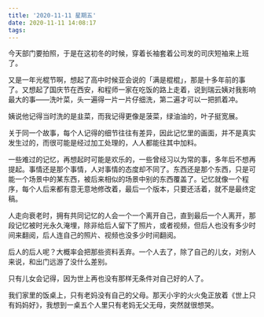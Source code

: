 ```yaml
---
title: '2020-11-11 星期五'
date: 2020-11-11 14:08:17
tags:
---
```


今天部门要拍照，于是在这初冬的时候，穿着长袖套着公司发的司庆短袖来上班了。

又是一年光棍节啊，想起了高中时候亚会说的「满是棍棍」，那是十多年前的事了。又想起了国庆节在西安，和程师一家在吃饭的路上走着，说到瑞云姨对我影响最大的事——洗叶菜，头一遍得一片一片仔细洗，第二遍才可以一把抓着冲。

姨说他记得当时洗的是韭菜，而我记得更像是菠菜，绿油油的，叶子挺宽展。

关于同一个故事，每个人记得的细节往往有差异，因此记忆里的画面，并不是真实发生过的，而很可能是经过加工处理的，人人都能往其中加料。

一些难过的记忆，再想起时可能是欢乐的，一些曾经习以为常的事，多年后不想再提起。事情还是那个事情，人对事情的态度却不同了。东西还是那个东西，只是可能一个场景中的某东西，被后来相似的场景中别的东西覆盖了。记忆就像一个程序，每个人后来都有意无意地修改着，最后一个版本，只要还活着，就不是最终定稿。

人走向衰老时，拥有共同记忆的人会一个一个离开自己，直到最后一个人离开，那段记忆被时光永久淹埋，除非给后人留下了照片，或者视频，但后人也没有多少时间来翻阅，后人连自己的照片、视频也没多少时间翻阅。

后人的后人呢？大概率会把那些资料丢弃。一个人去了，除了自己的儿女，对别人来说，和出门远游了没什么差别。

只有儿女会记得，因为世上再也没有那样无条件对自己好的人了。

我们家里的饭桌上，只有老妈没有自己的父母。那天小宇的火火兔正放着《世上只有妈妈好》，我想到一桌五个人里只有老妈无父无母，突然就很想哭。


